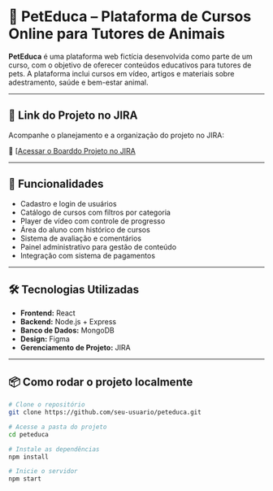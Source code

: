 # 🐾 PetEduca – Plataforma de Cursos Online para Tutores de Animais

**PetEduca** é uma plataforma web fictícia desenvolvida como parte de um curso, com o objetivo de oferecer conteúdos educativos para tutores de pets. A plataforma inclui cursos em vídeo, artigos e materiais sobre adestramento, saúde e bem-estar animal.

---

## 📌 Link do Projeto no JIRA

Acompanhe o planejamento e a organização do projeto no JIRA:

🔗 [[Acessar o Boarddo Projeto no JIRA](https://andressanovachiamaral.atlassian.net/jira/software/projects/PROJETODIO/boards/2)

---

## 🚀 Funcionalidades

- Cadastro e login de usuários
- Catálogo de cursos com filtros por categoria
- Player de vídeo com controle de progresso
- Área do aluno com histórico de cursos
- Sistema de avaliação e comentários
- Painel administrativo para gestão de conteúdo
- Integração com sistema de pagamentos

---

## 🛠️ Tecnologias Utilizadas

- **Frontend:** React
- **Backend:** Node.js + Express
- **Banco de Dados:** MongoDB
- **Design:** Figma
- **Gerenciamento de Projeto:** JIRA

---

## 📦 Como rodar o projeto localmente

```bash
# Clone o repositório
git clone https://github.com/seu-usuario/peteduca.git

# Acesse a pasta do projeto
cd peteduca

# Instale as dependências
npm install

# Inicie o servidor
npm start
